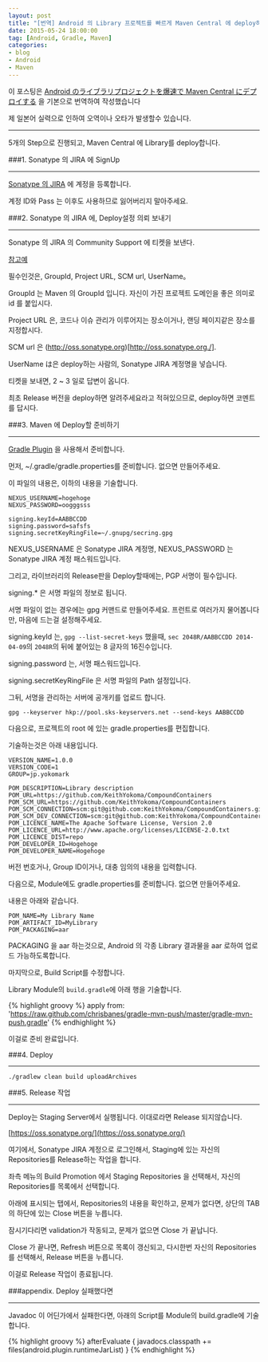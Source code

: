 ```yaml
---
layout: post
title: "[번역] Android 의 Library 프로젝트를 빠르게 Maven Central 에 deploy하기"
date: 2015-05-24 18:00:00
tag: [Android, Gradle, Maven]
categories:
- blog
- Android
- Maven
---
```


이 포스팅은 [Android のライブラリプロジェクトを爆速で Maven Central にデプロイする](http://qiita.com/KeithYokoma/items/e9ee24e7f6a62623f2fb) 을 기본으로 번역하여 작성했습니다

제 일본어 실력으로 인하여 오역이나 오타가 발생할수 있습니다.

<!--more-->

- - -

5개의 Step으로 진행되고, Maven Central 에 Library를 deploy합니다.

###1. Sonatype 의 JIRA 에 SignUp

- - -

[Sonatype 의 JIRA](https://issues.sonatype.org/secure/Dashboard.jspa) 에 계정을 등록합니다.

계정 ID와 Pass 는 이후도 사용하므로 잃어버리지 말아주세요.

###2. Sonatype 의 JIRA 에, Deploy설정 의뢰 보내기

- - -

Sonatype 의 JIRA 의 Community Support 에 티켓을 보낸다.

[참고예](https://issues.sonatype.org/browse/OSSRH-8601)

필수인것은, GroupId, Project URL, SCM url, UserName。

GroupId 는 Maven 의 GroupId 입니다. 자신이 가진 프로젝트 도메인을 좋은 의미로 id 를 붙입시다.

Project URL 은, 코드나 이슈 관리가 이루어지는 장소이거나, 랜딩 페이지같은 장소를 지정합시다.

SCM url 은 (http://oss.sonatype.org)[http://oss.sonatype.org./].

UserName は은 deploy하는 사람의, Sonatype JIRA 계정명을 넣습니다.

티켓을 보내면, 2 ~ 3 일로 답변이 옵니다.

최초 Release 버전을 deploy하면 알려주세요라고 적혀있으므로, deploy하면 코멘트를 답시다.

###3. Maven 에 Deploy할 준비하기

- - -

[Gradle Plugin](https://github.com/chrisbanes/gradle-mvn-push) 을 사용해서 준비합니다.

먼저, ~/.gradle/gradle.properties를 준비합니다. 없으면 만들어주세요.

이 파일의 내용은, 이하의 내용을 기술합니다.

```
NEXUS_USERNAME=hogehoge
NEXUS_PASSWORD=oogggsss

signing.keyId=AABBCCDD
signing.password=safsfs
signing.secretKeyRingFile=~/.gnupg/secring.gpg
```

NEXUS_USERNAME 은 Sonatype JIRA 계정명, NEXUS_PASSWORD 는 Sonatype JIRA 계정 패스워드입니다.

그리고, 라이브러리의 Release판을 Deploy할때에는, PGP 서명이 필수입니다.

signing.* 은 서명 파일의 정보로 됩니다.

서명 파일이 없는 경우에는 gpg 커맨드로 만들어주세요. 프런트로 여러가지 물어봅니다만, 마음에 드는걸 설정해주세요.

signing.keyId 는, `gpg --list-secret-keys` 했을때, `sec 2048R/AABBCCDD 2014-04-09`의 `2048R`의 뒤에 붙어있는 8 글자의  16진수입니다.

signing.password 는, 서명 패스워드입니다.

signing.secretKeyRingFile 은 서명 파일의 Path 설정입니다.

그뒤, 서명을 관리하는 서버에 공개키를 업로드 합니다.

`gpg --keyserver hkp://pool.sks-keyservers.net --send-keys AABBCCDD`

다음으로, 프로젝트의 root 에 있는 gradle.properties를 편집합니다.

기술하는것은 아래 내용입니다.

```
VERSION_NAME=1.0.0
VERSION_CODE=1
GROUP=jp.yokomark

POM_DESCRIPTION=Library description
POM_URL=https://github.com/KeithYokoma/CompoundContainers
POM_SCM_URL=https://github.com/KeithYokoma/CompoundContainers
POM_SCM_CONNECTION=scm:git@github.com:KeithYokoma/CompoundContainers.git
POM_SCM_DEV_CONNECTION=scm:git@github.com:KeithYokoma/CompoundContainers.git
POM_LICENCE_NAME=The Apache Software License, Version 2.0
POM_LICENCE_URL=http://www.apache.org/licenses/LICENSE-2.0.txt
POM_LICENCE_DIST=repo
POM_DEVELOPER_ID=Hogehoge
POM_DEVELOPER_NAME=Hogehoge
```

버전 번호거나, Group ID이거나, 대충 임의의 내용을 입력합니다.

다음으로, Module에도 gradle.properties를 준비합니다. 없으면 만들어주세요.

내용은 아래와 같습니다.

```
POM_NAME=My Library Name
POM_ARTIFACT_ID=MyLibrary
POM_PACKAGING=aar
```

PACKAGING 을 aar 하는것으로, Android 의 각종 Library 결과물을 aar 로하여 업로드 가능하도록합니다.

마지막으로, Build Script를 수정합니다.

Library Module의 `build.gradle`에 아래 행을 기술합니다.

{% highlight groovy %}
apply from: 'https://raw.github.com/chrisbanes/gradle-mvn-push/master/gradle-mvn-push.gradle'
{% endhighlight %}

이걸로 준비 완료입니다.

###4. Deploy
- - -

```
./gradlew clean build uploadArchives
```

###5. Release 작업
- - -

Deploy는 Staging Server에서 실행됩니다. 이대로라면 Release 되지않습니다.

[https://oss.sonatype.org/](https://oss.sonatype.org/)

여기에서, Sonatype JIRA 계정으로 로그인해서, Staging에 있는 자신의 Repositories를 Release하는 작업을 합니다.

좌측 메뉴의 Build Promotion 에서 Staging Repositories 을 선택해서, 자신의 Repositories를 목록에서 선택합니다.

아래에 표시되는 탭에서, Repositories의 내용을 확인하고, 문제가 없다면, 상단의 TAB의 하단에 있는 Close 버튼을 누릅니다.

잠시기다리면 validation가 작동되고, 문제가 없으면 Close 가 끝납니다.

Close 가 끝나면, Refresh 버튼으로 목록이 갱신되고, 다시한번 자신의 Repositories를 선택해서, Release 버튼을 누릅니다.

이걸로 Release 작업이 종료됩니다.

###appendix. Deploy 실패했다면
- - -

Javadoc 이 어딘가에서 실패한다면, 아래의 Script를 Module의 build.gradle에 기술합니다.

{% highlight groovy %}
afterEvaluate {
    javadocs.classpath += files(android.plugin.runtimeJarList)
}
{% endhighlight %}

